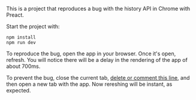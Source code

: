 This is a project that reproduces a bug with the history API in Chrome with Preact.

Start the project with:

```
npm install
npm run dev
```

To reproduce the bug, open the app in your browser. Once it's open, refresh. You will notice there will be a delay in the rendering of the app of about 700ms.

To prevent the bug, close the current tab, [delete or comment this line](https://github.com/PierBover/preact-webpack-test/blob/main/src/App.jsx#L28), and then open a new tab with the app. Now rereshing will be instant, as expected.